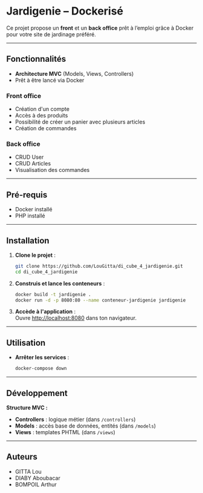 # Jardigenie – Dockerisé

Ce projet propose un **front** et un **back office** prêt à l’emploi grâce à Docker pour votre site de jardinage préféré.

---

## Fonctionnalités

- **Architecture MVC** (Models, Views, Controllers)
- Prêt à être lancé via Docker

### Front office

- Création d'un compte
- Accès à des produits
- Possibilité de créer un panier avec plusieurs articles
- Création de commandes

### Back office

- CRUD User
- CRUD Articles
- Visualisation des commandes

---

## Pré-requis

- Docker installé
- PHP installé

---

## Installation

1. **Clone le projet** :
    ```bash
    git clone https://github.com/LouGitta/di_cube_4_jardigenie.git
    cd di_cube_4_jardigenie
    ```
2. **Construis et lance les conteneurs** :
    ```bash
    docker build -t jardigenie .
    docker run -d -p 8080:80 --name conteneur-jardigenie jardigenie
    ```
3. **Accède à l'application** :  
    Ouvre [http://localhost:8080](http://localhost:8080) dans ton navigateur.

---

## Utilisation

- **Arrêter les services** :
    ```bash
    docker-compose down
    ```

---

## Développement

**Structure MVC :**

- **Controllers** : logique métier (dans `/controllers`)
- **Models** : accès base de données, entités (dans `/models`)
- **Views** : templates PHTML (dans `/views`)

---

## Auteurs

- GITTA Lou
- DIABY Aboubacar
- BOMPOIL Arthur
